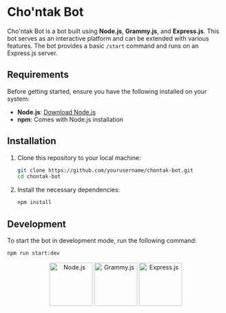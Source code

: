 # Cho'ntak Bot

Cho'ntak Bot is a bot built using **Node.js**, **Grammy.js**, and **Express.js**. This bot serves as an interactive platform and can be extended with various features. The bot provides a basic `/start` command and runs on an Express.js server.

## Requirements

Before getting started, ensure you have the following installed on your system:

- **Node.js**: [Download Node.js](https://nodejs.org/)
- **npm**: Comes with Node.js installation

## Installation

1. Clone this repository to your local machine:
    ```bash
    git clone https://github.com/yourusername/chontak-bot.git
    cd chontak-bot
    ```

2. Install the necessary dependencies:
    ```bash
    npm install
    ```

## Development

To start the bot in development mode, run the following command:

```bash
npm run start:dev
```

<div align="center"> <img src="https://upload.wikimedia.org/wikipedia/commons/d/d9/Node.js_logo_2015.svg" alt="Node.js" width="100" height="100"/> <img src="https://grammy.dev/img/logo.svg" alt="Grammy.js" width="100" height="100"/> <img src="https://upload.wikimedia.org/wikipedia/commons/a/a1/Expressjs.png" alt="Express.js" width="100" height="100"/> </div>
